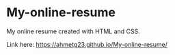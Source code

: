 # My-online-resume
My online resume created with HTML and CSS.

Link here: https://ahmetg23.github.io/My-online-resume/
